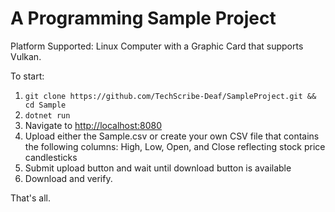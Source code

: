 # A Programming Sample Project

Platform Supported: Linux Computer with a Graphic Card that supports Vulkan.

To start:

1. `git clone https://github.com/TechScribe-Deaf/SampleProject.git && cd Sample`
2. `dotnet run`
3. Navigate to [http://localhost:8080](http://localhost:8080)
5. Upload either the Sample.csv or create your own CSV file that contains the following columns: High, Low, Open, and Close reflecting stock price candlesticks
6. Submit upload button and wait until download button is available
7. Download and verify.

That's all.
